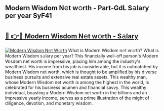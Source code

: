 ## Modern Wisdom N𝚎t w𝚘rth - Part-GdL S𝚊lary per year SyF41

# <h2><a href="http://gc23zp.nevu.top/?p=Modern+Wisdom">🔗 👉🔴 Modern Wisdom N𝚎t w𝚘rth - S𝚊lary</a></h2>

[![Modern Wisdom N𝚎t W𝚘rth](https://i.imgur.com/Oavwk0R.jpeg)](http://gc23zp.nevu.top/?p=Modern+Wisdom)
What is Modern Wisdom n𝚎t w𝚘rth? What is Modern Wisdom s𝚊lary per year?
This financially well-off person's Modern Wisdom net worth is impressive, placing him among the industry's wealthiest. His income from his job is considerable, but it is outmatched by Modern Wisdom net worth, which is thought to be amplified by his diverse business pursuits and extensive real estate assets. This wealthy man, whose Modern Wisdom net worth is among the highest in the world, is celebrated for his business acumen and financial savvy. This wealthy individual, boasting a Modern Wisdom net worth in the billions and an impressive yearly income, serves as a prime illustration of the might of diligence, devotion, and monetary wisdom.
